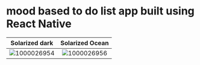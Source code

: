 # mood based to do list app built using React Native
Solarized dark             |  Solarized Ocean
:-------------------------:|:-------------------------:
![1000026954](https://github.com/user-attachments/assets/98020b4f-5142-4197-838f-477a71cf689a)  |  ![1000026956](https://github.com/user-attachments/assets/6f9ac0bc-fbc3-43ea-b5bd-d81adc9a0a12)




